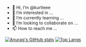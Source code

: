 - 👋 Hi, I’m @kurtleee
- 👀 I’m interested in ...
- 🌱 I’m currently learning ...
- 💞️ I’m looking to collaborate on ...
- 📫 How to reach me ...

<!---
kurtleee/kurtleee is a ✨ special ✨ repository because its `README.md` (this file) appears on your GitHub profile.
You can click the Preview link to take a look at your changes.
--->
[![Anurag's GitHub stats](https://github-readme-stats.vercel.app/api?username=kurtleee)](https://github.com/anuraghazra/github-readme-stats)
[![Top Langs](https://github-readme-stats.vercel.app/api/top-langs/?username=kurtleee)](https://github.com/anuraghazra/github-readme-stats)
